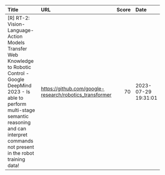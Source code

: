 | Title                                                                                                                                                                                                                           | URL                                                     |   Score | Date                |
|:--------------------------------------------------------------------------------------------------------------------------------------------------------------------------------------------------------------------------------|:--------------------------------------------------------|--------:|:--------------------|
| [R] RT-2: Vision-Language-Action Models Transfer Web Knowledge to Robotic Control - Google DeepMind 2023 - Is able to perform multi-stage semantic reasoning and can interpret commands not present in the robot training data! | https://github.com/google-research/robotics_transformer |      70 | 2023-07-29 19:31:01 |